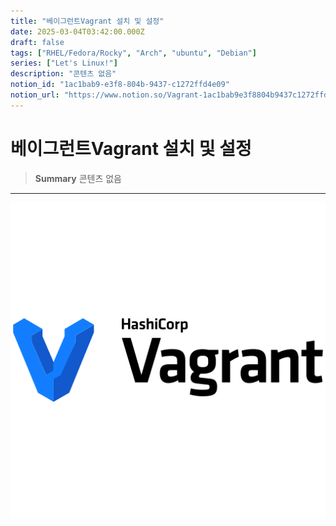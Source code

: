 ```yaml
---
title: "베이그런트Vagrant 설치 및 설정"
date: 2025-03-04T03:42:00.000Z
draft: false
tags: ["RHEL/Fedora/Rocky", "Arch", "ubuntu", "Debian"]
series: ["Let's Linux!"]
description: "콘텐츠 없음"
notion_id: "1ac1bab9-e3f8-804b-9437-c1272ffd4e09"
notion_url: "https://www.notion.so/Vagrant-1ac1bab9e3f8804b9437c1272ffd4e09"
---
```


# 베이그런트Vagrant 설치 및 설정

> **Summary**
> 콘텐츠 없음

---

![Image](image_3ff8e7af15b3.png)

